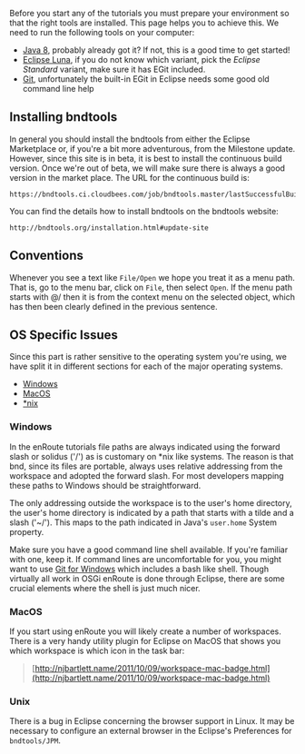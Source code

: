 Before you start any of the tutorials you must prepare your environment so that the right tools are installed. This page helps you to achieve this. We need to run the following tools on your computer:

* [Java 8][java8], probably already got it? If not, this is a good time to get started!
* [Eclipse Luna][luna], if you do not know which variant, pick the _Eclipse Standard_ variant, make sure it has EGit included.
* [Git][git], unfortunately the built-in EGit in Eclipse needs some good old command line help


## Installing bndtools

In general you should install the bndtools from either the Eclipse Marketplace or, if you're a bit more adventurous, from the Milestone update. However, since this site is in beta, it is best to install the continuous build version. Once we're out of beta, we will make sure there is always a good version in the market place. The URL for the continuous build is:

	https://bndtools.ci.cloudbees.com/job/bndtools.master/lastSuccessfulBuild/artifact/build/generated/p2/

You can find the details how to install bndtools on the bndtools website:

	http://bndtools.org/installation.html#update-site

## Conventions

Whenever you see a text like `File/Open` we hope you treat it as a menu path. That is, go to the menu bar, click on `File`, then select `Open`. If the menu path starts with @/ then it is from the context menu on the selected object, which has then been clearly defined in the previous sentence. 

## OS Specific Issues

Since this part is rather sensitive to the operating system you're using, we have split it in different sections for each of the major operating systems. 

* [Windows](#Windows)
* [MacOS](#MacOS)
* [*nix](#Unix)


### Windows
 
In the enRoute tutorials file paths are always indicated using the forward slash or solidus ('/') as is customary on *nix like systems. The reason is that bnd, since its files are portable, always uses relative addressing from the workspace and adopted the forward slash. For most developers mapping these paths to Windows should be straightforward.

The only addressing outside the workspace is to the user's home directory, the user's home directory is indicated by a path that starts with a tilde and a slash ('~/'). This maps to the path indicated in Java's `user.home` System property.  

Make sure you have a good command line shell available. If you're familiar with one, keep it. If command lines are uncomfortable for you, you might want to use [Git for Windows][gitforwindows] which includes a bash like shell. Though virtually all work in OSGi enRoute is done through Eclipse, there are some crucial elements where the shell is just much nicer.  

### MacOS

If you start using enRoute you will likely create a number of workspaces. There is a very handy utility plugin for Eclipse on MacOS that shows you which workspace is which icon in the task bar:

> [http://njbartlett.name/2011/10/09/workspace-mac-badge.html](http://njbartlett.name/2011/10/09/workspace-mac-badge.html)
	
### Unix

There is a bug in Eclipse concerning the browser support in Linux. It may be necessary to configure an external browser in the Eclipse's Preferences for `bndtools/JPM`. 

[java8]: http://www.oracle.com/technetwork/java/javase/downloads/jdk8-downloads-2133151.html
[luna]: https://www.eclipse.org/downloads/
[git]: http://git-scm.com/book/en/Getting-Started-Installing-Git
[gitforwindows]: http://msysgit.github.io
